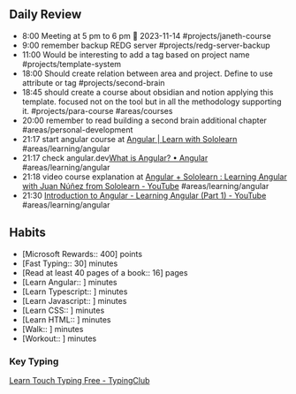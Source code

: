 ## Daily Review

- 8:00 Meeting at 5 pm to 6 pm  📅 2023-11-14 #projects/janeth-course 
- 9:00 remember backup REDG server #projects/redg-server-backup 
- 11:00 Would be interesting to add a tag based on project name #projects/template-system 
- 18:00 Should create relation between area and project. Define to use attribute or tag #projects/second-brain 
- 18:45 should create a course about obsidian and notion applying this template. focused not on the tool but in all the methodology supporting it. #projects/para-course #areas/courses
- 20:00 remember to read building a second brain additional chapter #areas/personal-development 
- 21:17 start angular course at [Angular | Learn with Sololearn](https://www.sololearn.com/learn/courses/angular?location=5) #areas/learning/angular
- 21:17 check angular.dev[What is Angular? • Angular](https://angular.dev/overview) #areas/learning/angular
- 21:18 video course explanation at [Angular + Sololearn : Learning Angular with Juan Núñez from Sololearn - YouTube](https://www.youtube.com/watch?v=3y8qmEKb4xQ&list=RDCMUCbn1OgGei-DV7aSRo_HaAiw) #areas/learning/angular
- 21:30 [Introduction to Angular - Learning Angular (Part 1) - YouTube](https://www.youtube.com/watch?v=xAT0lHYhHMY&list=PL1w1q3fL4pmj9k1FrJ3Pe91EPub2_h4jF) #areas/learning/angular 
## Habits
 - [Microsoft Rewards:: 400] points
 - [Fast Typing:: 30] minutes
 - [Read at least 40 pages of a book:: 16] pages
 - [Learn Angular:: ] minutes
 - [Learn Typescript:: ] minutes
 - [Learn Javascript:: ] minutes
 - [Learn CSS:: ] minutes
 - [Learn HTML:: ] minutes
 - [Walk:: ] minutes
 - [Workout:: ] minutes
### Key Typing
[Learn Touch Typing Free - TypingClub](https://www.typingclub.com/)

